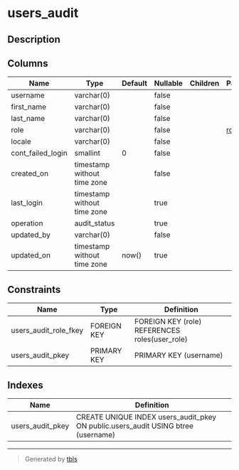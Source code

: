 # users_audit

## Description

## Columns

| Name              | Type                        | Default | Nullable | Children | Parents           | Comment |
| ----------------- | --------------------------- | ------- | -------- | -------- | ----------------- | ------- |
| username          | varchar(0)                  |         | false    |          |                   |         |
| first_name        | varchar(0)                  |         | false    |          |                   |         |
| last_name         | varchar(0)                  |         | false    |          |                   |         |
| role              | varchar(0)                  |         | false    |          | [roles](roles.md) |         |
| locale            | varchar(0)                  |         | false    |          |                   |         |
| cont_failed_login | smallint                    | 0       | false    |          |                   |         |
| created_on        | timestamp without time zone |         | false    |          |                   |         |
| last_login        | timestamp without time zone |         | true     |          |                   |         |
| operation         | audit_status                |         | true     |          |                   |         |
| updated_by        | varchar(0)                  |         | false    |          |                   |         |
| updated_on        | timestamp without time zone | now()   | true     |          |                   |         |

## Constraints

| Name                  | Type        | Definition                                     |
| --------------------- | ----------- | ---------------------------------------------- |
| users_audit_role_fkey | FOREIGN KEY | FOREIGN KEY (role) REFERENCES roles(user_role) |
| users_audit_pkey      | PRIMARY KEY | PRIMARY KEY (username)                         |

## Indexes

| Name             | Definition                                                                        |
| ---------------- | --------------------------------------------------------------------------------- |
| users_audit_pkey | CREATE UNIQUE INDEX users_audit_pkey ON public.users_audit USING btree (username) |

---

> Generated by [tbls](https://github.com/k1LoW/tbls)
